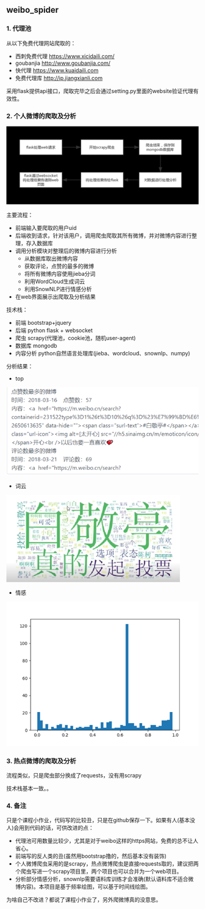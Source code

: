 ## weibo_spider

### 1. 代理池

从以下免费代理网站爬取的：

- 西刺免费代理 https://www.xicidaili.com/
- goubanjia http://www.goubanjia.com/
- 快代理 https://www.kuaidaili.com
- 免费代理库 http://ip.jiangxianli.com

采用flask提供api接口，爬取完毕之后会通过setting.py里面的website验证代理有效性。


### 2. 个人微博的爬取及分析

![](https://github.com/saucer-man/weibo_spider/blob/master/img/process.png?raw=true)

主要流程：

- 前端输入要爬取的用户uid
- 后端收到请求，针对该用户，调用爬虫爬取其所有微博，并对微博内容进行整理，存入数据库
- 调用分析模块对整理后的微博内容进行分析
  - 从数据库取出微博内容
  - 获取评论，点赞的最多的微博
  - 将所有微博内容使用jieba分词
  - 利用WordCloud生成词云
  - 利用SnowNLP进行情感分析
- 在web界面展示出爬取及分析结果

技术栈：

- 前端 bootstrap+jquery
- 后端 python flask + websocket
- 爬虫 scrapy(代理池，cookie池，随机user-agent)
- 数据库 mongodb
- 内容分析 python自然语言处理库(jieba、wordcloud、snownlp、numpy)

分析结果：

- top

![](https://github.com/saucer-man/weibo_spider/blob/master/img/result1.png?raw=true)

- 词云

![](https://github.com/saucer-man/weibo_spider/blob/master/img/result2.png?raw=true)

- 情感

![](https://github.com/saucer-man/weibo_spider/blob/master/img/result3.png?raw=true)

### 3.  热点微博的爬取及分析

流程类似，只是爬虫部分换成了requests，没有用scrapy

技术栈基本一致。。

### 4. 备注

只是个课程小作业，代码写的比较丑，只是在github保存一下。如果有人(基本没人)会用到代码的话，可供改进的点：
- 代理池可用数量比较少，尤其是对于weibo这样的https网站，免费的总不让人省心。
- 前端写的反人类的丑(虽然用bootstrap撸的，然后基本没有装饰)
- 个人微博爬虫采用的是scrapy，热点微博爬虫是直接requests取的，建议把两个爬虫写进一个scrapy项目里，两个项目也可以合并为一个web项目。
- 分析部分情感分析，snownlp需要语料库训练才会准确(默认语料库不适合微博内容)。本项目是基于频率绘图，可以基于时间线绘图。


为啥自己不改进？都说了课程小作业了，另外爬微博真的没意思。






